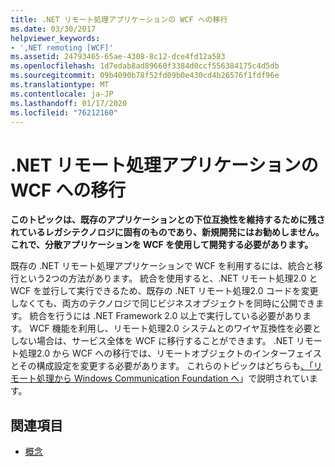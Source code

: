 ```yaml
---
title: .NET リモート処理アプリケーションの WCF への移行
ms.date: 03/30/2017
helpviewer_keywords:
- ',NET remoting [WCF]'
ms.assetid: 24793465-65ae-4308-8c12-dce4fd12a583
ms.openlocfilehash: 1d7edab8ad89660f3384d0ccf556384175c4d5db
ms.sourcegitcommit: 09b4090b78f52fd09b0e430cd4b26576f1fdf96e
ms.translationtype: MT
ms.contentlocale: ja-JP
ms.lasthandoff: 01/17/2020
ms.locfileid: "76212160"
---
```

# <a name="migrating-net-remoting-applications-to-wcf"></a>.NET リモート処理アプリケーションの WCF への移行
**このトピックは、既存のアプリケーションとの下位互換性を維持するために残されているレガシテクノロジに固有のものであり、新規開発にはお勧めしません。これで、分散アプリケーションを WCF を使用して開発する必要があります。**  
  
 既存の .NET リモート処理アプリケーションで WCF を利用するには、統合と移行という2つの方法があります。 統合を使用すると、.NET リモート処理2.0 と WCF を並行して実行できるため、既存の .NET リモート処理2.0 コードを変更しなくても、両方のテクノロジで同じビジネスオブジェクトを同時に公開できます。 統合を行うには .NET Framework 2.0 以上で実行している必要があります。 WCF 機能を利用し、リモート処理2.0 システムとのワイヤ互換性を必要としない場合は、サービス全体を WCF に移行することができます。 .NET リモート処理2.0 から WCF への移行では、リモートオブジェクトのインターフェイスとその構成設定を変更する必要があります。 これらのトピックはどちらも[、「リモート処理から Windows Communication Foundation へ](https://docs.microsoft.com/previous-versions/aa730857(v=vs.80))」で説明されています。  
  
## <a name="see-also"></a>関連項目

- [概念](../../../../docs/framework/wcf/conceptual-overview.md)
